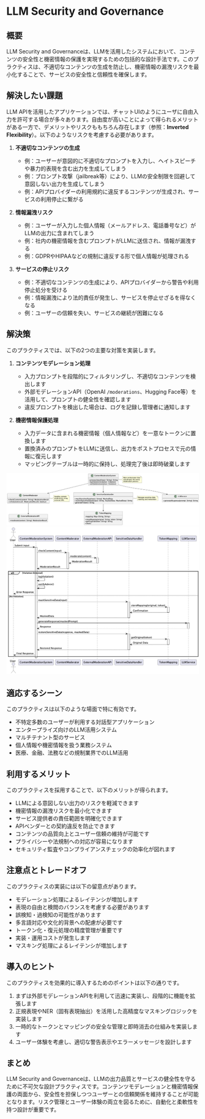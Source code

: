 # LLM Security and Governance

## 概要
LLM Security and Governanceは、LLMを活用したシステムにおいて、コンテンツの安全性と機密情報の保護を実現するための包括的な設計手法です。このプラクティスは、不適切なコンテンツの生成を防止し、機密情報の漏洩リスクを最小化することで、サービスの安全性と信頼性を確保します。

## 解決したい課題

LLM APIを活用したアプリケーションでは、チャットUIのようにユーザに自由入力を許可する場合が多々あります。自由度が高いことによって得られるメリットがある一方で、デメリットやリスクももちろん存在します（参照：**Inverted Flexibility**）。以下のようなリスクを考慮する必要があります。

1. **不適切なコンテンツの生成**
   - 例：ユーザーが意図的に不適切なプロンプトを入力し、ヘイトスピーチや暴力的表現を含む出力を生成してしまう
   - 例：プロンプト攻撃（jailbreak等）により、LLMの安全制限を回避して意図しない出力を生成してしまう
   - 例：APIプロバイダーの利用規約に違反するコンテンツが生成され、サービスの利用停止に繋がる

2. **情報漏洩リスク**
   - 例：ユーザーが入力した個人情報（メールアドレス、電話番号など）がLLMの出力に含まれてしまう
   - 例：社内の機密情報を含むプロンプトがLLMに送信され、情報が漏洩する
   - 例：GDPRやHIPAAなどの規制に違反する形で個人情報が処理される

3. **サービスの停止リスク**
   - 例：不適切なコンテンツの生成により、APIプロバイダーから警告や利用停止処分を受ける
   - 例：情報漏洩により法的責任が発生し、サービスを停止せざるを得なくなる
   - 例：ユーザーの信頼を失い、サービスの継続が困難になる

## 解決策
このプラクティスでは、以下の2つの主要な対策を実装します。

1. **コンテンツモデレーション処理**
   - 入力プロンプトを段階的にフィルタリングし、不適切なコンテンツを検出します
   - 外部モデレーションAPI（OpenAI `/moderations`、Hugging Face等）を活用して、プロンプトの健全性を確認します
   - 違反プロンプトを検出した場合は、ログを記録し管理者に通知します

2. **機密情報保護処理**
   - 入力データに含まれる機密情報（個人情報など）を一意なトークンに置換します
   - 置換済みのプロンプトをLLMに送信し、出力をポストプロセスで元の情報に復元します
   - マッピングテーブルは一時的に保持し、処理完了後は即時破棄します

![image](./uml/images/content_moderation_pre_check.png)
![image](./uml/images/content_moderation_pre_check_sequence.png)

## 適応するシーン
このプラクティスは以下のような場面で特に有効です。

- 不特定多数のユーザーが利用する対話型アプリケーション
- エンタープライズ向けのLLM活用システム
- マルチテナント型のサービス
- 個人情報や機密情報を扱う業務システム
- 医療、金融、法務などの規制業界でのLLM活用

## 利用するメリット
このプラクティスを採用することで、以下のメリットが得られます。

- LLMによる意図しない出力のリスクを軽減できます
- 機密情報の漏洩リスクを最小化できます
- サービス提供者の責任範囲を明確化できます
- APIベンダーとの契約違反を防止できます
- コンテンツの品質向上とユーザー信頼の維持が可能です
- プライバシーや法規制への対応が容易になります
- セキュリティ監査やコンプライアンスチェックの効率化が図れます

## 注意点とトレードオフ
このプラクティスの実装には以下の留意点があります。

- モデレーション処理によるレイテンシが増加します
- 表現の自由と検閲のバランスを考慮する必要があります
- 誤検知・過検知の可能性があります
- 多言語対応や文化的背景への配慮が必要です
- トークン化・復元処理の精度管理が重要です
- 実装・運用コストが発生します
- マスキング処理によるレイテンシが増加します

## 導入のヒント
このプラクティスを効果的に導入するためのポイントは以下の通りです。

1. まずは外部モデレーションAPIを利用して迅速に実装し、段階的に機能を拡張します
2. 正規表現やNER（固有表現抽出）を活用した高精度なマスキングロジックを実装します
3. 一時的なトークンとマッピングの安全な管理と即時消去の仕組みを実装します
4. ユーザー体験を考慮し、適切な警告表示やエラーメッセージを設計します

## まとめ
LLM Security and Governanceは、LLMの出力品質とサービスの健全性を守るために不可欠な設計プラクティスです。コンテンツモデレーションと機密情報保護の両面から、安全性を担保しつつユーザーとの信頼関係を維持することが可能となります。リスク管理とユーザー体験の両立を図るために、自動化と柔軟性を持つ設計が重要です。
